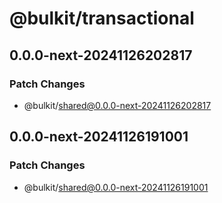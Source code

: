 # @bulkit/transactional

## 0.0.0-next-20241126202817

### Patch Changes

- @bulkit/shared@0.0.0-next-20241126202817

## 0.0.0-next-20241126191001

### Patch Changes

- @bulkit/shared@0.0.0-next-20241126191001
